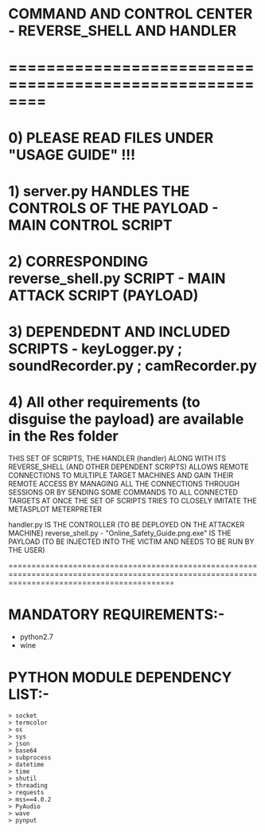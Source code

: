 # COMMAND AND CONTROL CENTER - REVERSE_SHELL AND HANDLER #
# ========================================================

# 0) PLEASE READ FILES UNDER "USAGE GUIDE" !!!
# 1) server.py HANDLES THE CONTROLS OF THE PAYLOAD	-	MAIN CONTROL SCRIPT
# 2) CORRESPONDING reverse_shell.py SCRIPT		-	MAIN ATTACK SCRIPT (PAYLOAD)
# 3) DEPENDEDNT AND INCLUDED SCRIPTS - keyLogger.py ; soundRecorder.py ; camRecorder.py
# 4) All other requirements (to disguise the payload) are available in the Res folder

THIS SET OF SCRIPTS, THE HANDLER (handler) ALONG WITH ITS REVERSE_SHELL (AND OTHER DEPENDENT SCRIPTS)
ALLOWS REMOTE CONNECTIONS TO MULTIPLE TARGET MACHINES AND GAIN THEIR REMOTE ACCESS
BY MANAGING ALL THE CONNECTIONS THROUGH SESSIONS OR BY SENDING SOME COMMANDS TO ALL CONNECTED TARGETS AT ONCE
THE SET OF SCRIPTS TRIES TO CLOSELY IMITATE THE METASPLOT METERPRETER 

handler.py IS THE CONTROLLER (TO BE DEPLOYED ON THE ATTACKER MACHINE)
reverse_shell.py - "Online_Safety_Guide.png.exe" IS THE PAYLOAD (TO BE INJECTED INTO THE VICTIM AND NEEDS TO BE RUN BY THE USER)


================================================================================================================================================

# MANDATORY REQUIREMENTS:-

* python2.7
* wine

# PYTHON MODULE DEPENDENCY LIST:-
	> socket
	> termcolor
	> os
	> sys
	> json
	> base64
	> subprocess
	> datetime
	> time
	> shutil
	> threading
	> requests
	> mss==4.0.2
	> PyAudio
	> wave
	> pynput

